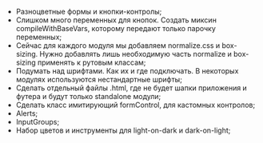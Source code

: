 * Разноцветные формы и кнопки-контролы;
* Слишком много переменных для кнопок. Создать миксин compileWithBaseVars, которому передают только парочку переменных;
* Сейчас для каждого модуля мы добавляем normalize.css и box-sizing. Нужно добавлять лишь необходимую часть normalize и box-sizing применять к рутовым классам;
* Подумать над шрифтами. Как их и где подключать. В некоторых модулях используются нестандартные шрифты;
* Сделать отдельный файлы .html, где не будет шапки приложения и футера и будут только standalone модули;
* Сделать класс имитирующий formControl, для кастомных контролов;
* Alerts;
* InputGroups;
* Набор цветов и инструменты для light-on-dark и dark-on-light;
